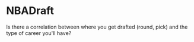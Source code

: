 # NBADraft
Is there a correlation between where you get drafted (round, pick) and the type of career you'll have?
